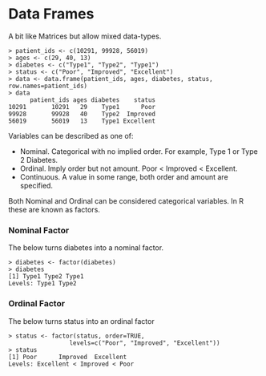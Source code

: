 # Data Frames

A bit like Matrices but allow mixed data-types.

    > patient_ids <- c(10291, 99928, 56019)
    > ages <- c(29, 40, 13)
    > diabetes <- c("Type1", "Type2", "Type1")
    > status <- c("Poor", "Improved", "Excellent")
    > data <- data.frame(patient_ids, ages, diabetes, status, row.names=patient_ids)
    > data
          patient_ids ages diabetes    status
    10291       10291   29    Type1      Poor
    99928       99928   40    Type2  Improved
    56019       56019   13    Type1 Excellent

Variables can be described as one of:

* Nominal. Categorical with no implied order. For example, Type 1 or Type 2 Diabetes.
* Ordinal. Imply order but not amount. Poor < Improved < Excellent.
* Continuous. A value in some range, both order and amount are specified.

Both Nominal and Ordinal can be considered categorical variables. In R these
are known as factors.

### Nominal Factor

The below turns diabetes into a nominal factor.

    > diabetes <- factor(diabetes)
    > diabetes
    [1] Type1 Type2 Type1
    Levels: Type1 Type2

### Ordinal Factor

The below turns status into an ordinal factor

    > status <- factor(status, order=TRUE,
                     levels=c("Poor", "Improved", "Excellent"))
    > status
    [1] Poor      Improved  Excellent
    Levels: Excellent < Improved < Poor
    